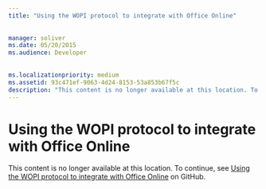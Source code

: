 ```yaml
---
title: "Using the WOPI protocol to integrate with Office Online"
 
 
manager: soliver
ms.date: 05/20/2015
ms.audience: Developer
 
 
ms.localizationpriority: medium
ms.assetid: 93c471ef-9063-4d24-8153-53a853b67f5c
description: "This content is no longer available at this location. To continue, see Using the WOPI protocol to integrate with Office Online on GitHub."
---
```


# Using the WOPI protocol to integrate with Office Online

This content is no longer available at this location. To continue, see [Using the WOPI protocol to integrate with Office Online](https://wopi.readthedocs.org/en/latest/intro.html) on GitHub. 
  

